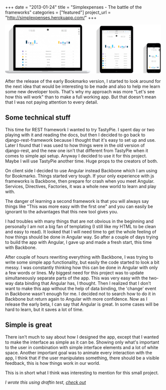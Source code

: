 +++
date        = "2013-01-24"
title       = "Simplexpenses - The battle of the frameworks"
categories  = ["featured"]
project_url = "http://simplexpenses.herokuapp.com/"
+++

![Simplexpenses](/img/simplexpenses_large.png)

After the release of the early Bookmarko version, I started to look around for the next idea that would be interesting to be made and also to help me learn some new developer tools. That's why my approach was more "Let's see how this will work" than to make a full working app. But that doesn't mean that I was not paying attention to every detail.  

## Some technical stuff

This time for REST framework I wanted to try TastyPie. I spent day or two playing with it and reading the docs, but then I decided to go back to django-rest-framework because I thought that it's easy to set up and use. Later I found that I was used to how things were in the old version of django-rest, and the new one isn't that different from TastyPie when it comes to simple api setup. Anyway I decided to use it for this project. Maybe I will use TastyPie another time. Huge props to the creators of both.  

On client side I decided to use Angular instead Backbone which I am using for Bookmarko. Things started very tough. If your only experience with js frameworks is Backbone, then prepare for crash when you meet Angular. Services, Directives, Factories, it was a whole new world to learn and play with.  

The danger of learning a second framework is that you will always say things like "This was more easy with the first one" and you can easily be ignorant to the advantages that this new tool gives you.  

I had troubles with many things that are not obvious in the beginning and personally I am not a big fan of templating (I still like my HTML to be clean and easy to read). It looked that I will need time to get the whole feeling of how things should be done in Angular way.
So after a couple of days trying to build the app with Angular, I gave up and made a fresh start, this time with Backbone.  

After couple of hours rewriting everything with Backbone, I was trying to write some simple app functionality, but easily the code started to look a bit messy. I was constantly thinking how this can be done in Angular with only a few words or lines. My biggest need for this project was to update simultaneously separate parts of the app. This was very easy with the two-way data binding that Angular has, I thought. Then I realized that I don't want to make this app without the help of data binding, the 'change' event in Backbone wasn't enough for me. I decided not to search how to do it in Backbone but return again to Angular with more confidence.
Now as I release the early beta, I can say that Angular is great. In some cases will be hard to learn, but it saves a lot of time.  

## Simple is great

There isn't much to say about how I designed the app, except that I wanted to make the interface as simple as it can be. Showing only what's important to the user in combination with simple interface elements and a lot of white space. Another important goal was to animate every interaction with the app, I think that if the user manipulates something, there should be a visible feedback, this is how things work in our world.  

This is in short what I think was interesting to mention for this small project.  

*I wrote this using draftin test, [check out](http://draftin.com)*
